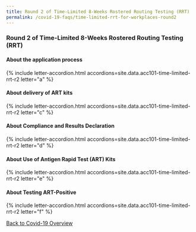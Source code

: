 ```yaml
---
title: Round 2 of Time-Limited 8-Weeks Rostered Routing Testing (RRT) 
permalink: /covid-19-faqs/time-limited-rrt-for-workplaces-round2
---
```


### Round 2 of Time-Limited 8-Weeks Rostered Routing Testing (RRT) 

#### About the application process 

{% include letter-accordion.html accordions=site.data.acc101-time-limited-rrt-r2 letter="a" %}

#### About delivery of ART kits

{% include letter-accordion.html accordions=site.data.acc101-time-limited-rrt-r2 letter="c" %}

#### About Compliance and Results Declaration 

{% include letter-accordion.html accordions=site.data.acc101-time-limited-rrt-r2 letter="d" %}

#### About Use of Antigen Rapid Test (ART) Kits

{% include letter-accordion.html accordions=site.data.acc101-time-limited-rrt-r2 letter="e" %}

#### About Testing ART-Positive

{% include letter-accordion.html accordions=site.data.acc101-time-limited-rrt-r2 letter="f" %}

[Back to Covid-19 Overview](/covid/)

<script src="/jquery/jquery.min.js"></script>
<script src="/jquery/resize-tables.js"></script>
